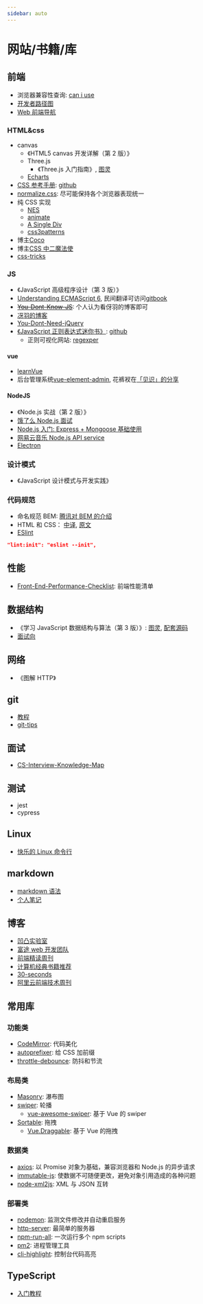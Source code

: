 ```yaml
---
sidebar: auto
---
```


# 网站/书籍/库

## 前端

- 浏览器兼容性查询: [can i use](https://caniuse.com/)
- [开发者路径图](https://github.com/kamranahmedse/developer-roadmap)
- [Web 前端导航](http://www.alloyteam.com/nav/)

### HTML&css

- canvas
  - 《HTML5 canvas 开发详解（第 2 版）》
  - Three.js
    - 《Three.js 入门指南》, [图灵](http://www.ituring.com.cn/book/1272)
  - [Echarts](https://echarts.baidu.com/)
- [CSS 参考手册](http://css.doyoe.com/): [github](https://github.com/doyoe/css-handbook)
- [normalize.css](https://github.com/necolas/normalize.css): 尽可能保持各个浏览器表现统一
- 纯 CSS 实现
  - [NES](https://github.com/nostalgic-css/NES.css)
  - [animate](https://github.com/daneden/animate.css)
  - [A Single Div](https://github.com/lynnandtonic/a-single-div)
  - [css3patterns](https://github.com/LeaVerou/css3patterns)
- 博主[Coco](http://www.cnblogs.com/coco1s)
- 博主[CSS 中二魔法使](https://github.com/alphardex)
- [css-tricks](https://css-tricks.com)

### JS

- 《JavaScript 高级程序设计（第 3 版）》
- [Understanding ECMAScript 6](https://github.com/nzakas/understandinges6/), 民间翻译可访问[gitbook](https://sagittarius-rev.gitbooks.io/understanding-ecmascript-6-zh-ver/content/)
- ~~[You-Dont-Know-JS](https://github.com/getify/You-Dont-Know-JS)~~: 个人认为看伢羽的博客即可
- [冴羽的博客](https://github.com/mqyqingfeng/Blog)
- [You-Dont-Need-jQuery](https://github.com/nefe/You-Dont-Need-jQuery)
- [《JavaScript 正则表达式迷你书》](https://juejin.im/post/5965943ff265da6c30653879): [github](https://github.com/qdlaoyao/js-regex-mini-book)
  - 正则可视化网站: [regexper](https://regexper.com/)

#### vue

- [learnVue](https://github.com/answershuto/learnVue)
- 后台管理系统[vue-element-admin](https://github.com/PanJiaChen), 花裤衩在[「见识」的分享](https://jianshiapp.com/circles/1209)

#### NodeJS

- 《Node.js 实战（第 2 版）》
- [饿了么 Node.js 面试](https://github.com/ElemeFE/node-interview)
- [Node.js 入门: Express + Mongoose 基础使用](https://github.com/lin-xin/blog/issues/21)
- [网易云音乐 Node.js API service](https://github.com/Binaryify/NeteaseCloudMusicApi)
- [Electron](https://electronjs.org/)

### 设计模式

- 《JavaScript 设计模式与开发实践》

### 代码规范

- 命名规范 BEM: [腾讯对 BEM 的介绍](https://github.com/Tencent/tmt-workflow/wiki/%E2%92%9B-%5B%E8%A7%84%E8%8C%83%5D--CSS-BEM-%E4%B9%A6%E5%86%99%E8%A7%84%E8%8C%83)
- HTML 和 CSS： [中译](https://codeguide.bootcss.com/), [原文](https://github.com/mdo/code-guide)
- [ESlint](https://github.com/eslint/eslint)

```json
"lint:init": "eslint --init",
```

## 性能

- [Front-End-Performance-Checklist](https://github.com/thedaviddias/Front-End-Performance-Checklist): 前端性能清单

## 数据结构

- 《学习 JavaScript 数据结构与算法（第 3 版）》: [图灵](http://www.ituring.com.cn/book/2653), [配套源码](https://github.com/loiane/javascript-datastructures-algorithms)
- [面试向](https://yuchengkai.cn/docs/cs/)

## 网络

- 《图解 HTTP》

## git

- [教程](https://git-scm.com/book/zh/v2)
- [git-tips](https://github.com/git-tips/tips)

## 面试

- [CS-Interview-Knowledge-Map](https://github.com/InterviewMap/CS-Interview-Knowledge-Map)

## 测试

- jest
- cypress

## Linux

- [快乐的 Linux 命令行](https://github.com/billie66/TLCL)

## markdown

- [markdown 语法](http://markdown.tw/)
- [个人笔记](./markdown.md)

## 博客

- [凹凸实验室](https://aotu.io/index.html)
- [富途 web 开发团队](https://futu.im/)
- [前端精读周刊](https://github.com/dt-fe/weekly)
- [计算机经典书籍推荐](https://github.com/woai3c/recommended-books)
- [30-seconds](https://github.com/30-seconds)
- [阿里云前端技术周刊](https://github.com/aliyunfe/weekly)

## 常用库

### 功能类

- [CodeMirror](https://codemirror.net/): 代码美化
- [autoprefixer](https://github.com/postcss/autoprefixer): 给 CSS 加前缀
- [throttle-debounce](https://github.com/niksy/throttle-debounce): 防抖和节流

### 布局类

- [Masonry](https://github.com/desandro/masonry): 瀑布图
- [swiper](https://github.com/nolimits4web/swiper): 轮播
  - [vue-awesome-swiper](https://github.com/surmon-china/vue-awesome-swiper): 基于 Vue 的 swiper
- [Sortable](https://github.com/SortableJS/Sortable): 拖拽
  - [Vue.Draggable](https://github.com/SortableJS/Vue.Draggable): 基于 Vue 的拖拽

### 数据类

- [axios](https://github.com/axios/axios): 以 Promise 对象为基础，兼容浏览器和 Node.js 的异步请求
- [immutable-js](https://github.com/facebook/immutable-js/): 使数据不可随便更改，避免对象引用造成的各种问题
- [node-xml2js](https://github.com/Leonidas-from-XIV/node-xml2js): XML 与 JSON 互转

### 部署类

- [nodemon](https://github.com/remy/nodemon): 监测文件修改并自动重启服务
- [http-server](https://github.com/indexzero/http-server): 最简单的服务器
- [npm-run-all](https://github.com/mysticatea/npm-run-all): 一次运行多个 npm scripts
- [pm2](https://github.com/Unitech/pm2): 进程管理工具
- [cli-highlight](https://github.com/felixfbecker/cli-highlight): 控制台代码高亮

<!-- ## VPS

- [村网通](https://zoomyale.com/2016/vultr_and_ss/)
- [个人笔记](./vps.md)
 -->

## TypeScript

- [入门教程](https://github.com/xcatliu/typescript-tutorial)
